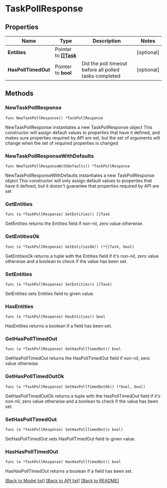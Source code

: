 # TaskPollResponse

## Properties

Name | Type | Description | Notes
------------ | ------------- | ------------- | -------------
**Entities** | Pointer to [**[]Task**](Task.md) |  | [optional] 
**HasPollTimedOut** | Pointer to **bool** | Did the poll timeout before all polled tasks completed | [optional] 

## Methods

### NewTaskPollResponse

`func NewTaskPollResponse() *TaskPollResponse`

NewTaskPollResponse instantiates a new TaskPollResponse object
This constructor will assign default values to properties that have it defined,
and makes sure properties required by API are set, but the set of arguments
will change when the set of required properties is changed

### NewTaskPollResponseWithDefaults

`func NewTaskPollResponseWithDefaults() *TaskPollResponse`

NewTaskPollResponseWithDefaults instantiates a new TaskPollResponse object
This constructor will only assign default values to properties that have it defined,
but it doesn't guarantee that properties required by API are set

### GetEntities

`func (o *TaskPollResponse) GetEntities() []Task`

GetEntities returns the Entities field if non-nil, zero value otherwise.

### GetEntitiesOk

`func (o *TaskPollResponse) GetEntitiesOk() (*[]Task, bool)`

GetEntitiesOk returns a tuple with the Entities field if it's non-nil, zero value otherwise
and a boolean to check if the value has been set.

### SetEntities

`func (o *TaskPollResponse) SetEntities(v []Task)`

SetEntities sets Entities field to given value.

### HasEntities

`func (o *TaskPollResponse) HasEntities() bool`

HasEntities returns a boolean if a field has been set.

### GetHasPollTimedOut

`func (o *TaskPollResponse) GetHasPollTimedOut() bool`

GetHasPollTimedOut returns the HasPollTimedOut field if non-nil, zero value otherwise.

### GetHasPollTimedOutOk

`func (o *TaskPollResponse) GetHasPollTimedOutOk() (*bool, bool)`

GetHasPollTimedOutOk returns a tuple with the HasPollTimedOut field if it's non-nil, zero value otherwise
and a boolean to check if the value has been set.

### SetHasPollTimedOut

`func (o *TaskPollResponse) SetHasPollTimedOut(v bool)`

SetHasPollTimedOut sets HasPollTimedOut field to given value.

### HasHasPollTimedOut

`func (o *TaskPollResponse) HasHasPollTimedOut() bool`

HasHasPollTimedOut returns a boolean if a field has been set.


[[Back to Model list]](../README.md#documentation-for-models) [[Back to API list]](../README.md#documentation-for-api-endpoints) [[Back to README]](../README.md)


